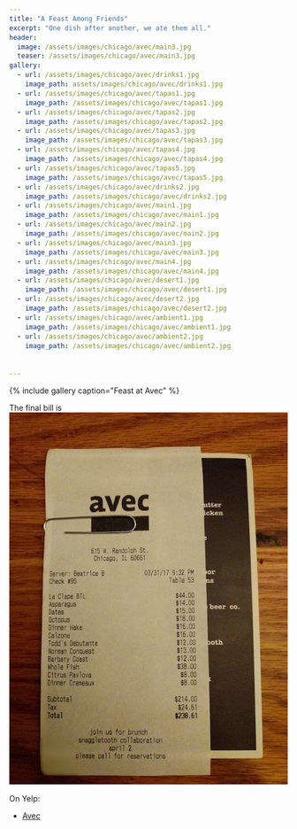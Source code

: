 ```yaml
---
title: "A Feast Among Friends"
excerpt: "One dish after another, we ate them all."
header:
  image: /assets/images/chicago/avec/main3.jpg
  teaser: /assets/images/chicago/avec/main3.jpg
gallery:
  - url: /assets/images/chicago/avec/drinks1.jpg
    image_path: assets/images/chicago/avec/drinks1.jpg
  - url: /assets/images/chicago/avec/tapas1.jpg
    image_path: /assets/images/chicago/avec/tapas1.jpg
  - url: /assets/images/chicago/avec/tapas2.jpg
    image_path: /assets/images/chicago/avec/tapas2.jpg
  - url: /assets/images/chicago/avec/tapas3.jpg
    image_path: /assets/images/chicago/avec/tapas3.jpg
  - url: /assets/images/chicago/avec/tapas4.jpg
    image_path: /assets/images/chicago/avec/tapas4.jpg
  - url: /assets/images/chicago/avec/tapas5.jpg
    image_path: /assets/images/chicago/avec/tapas5.jpg
  - url: /assets/images/chicago/avec/drinks2.jpg
    image_path: /assets/images/chicago/avec/drinks2.jpg
  - url: /assets/images/chicago/avec/main1.jpg
    image_path: /assets/images/chicago/avec/main1.jpg
  - url: /assets/images/chicago/avec/main2.jpg
    image_path: /assets/images/chicago/avec/main2.jpg
  - url: /assets/images/chicago/avec/main3.jpg
    image_path: /assets/images/chicago/avec/main3.jpg
  - url: /assets/images/chicago/avec/main4.jpg
    image_path: /assets/images/chicago/avec/main4.jpg
  - url: /assets/images/chicago/avec/desert1.jpg
    image_path: /assets/images/chicago/avec/desert1.jpg
  - url: /assets/images/chicago/avec/desert2.jpg
    image_path: /assets/images/chicago/avec/desert2.jpg
  - url: /assets/images/chicago/avec/ambient1.jpg
    image_path: /assets/images/chicago/avec/ambient1.jpg
  - url: /assets/images/chicago/avec/ambient2.jpg
    image_path: /assets/images/chicago/avec/ambient2.jpg

      
---
```


{% include gallery caption="Feast at Avec" %}

The final bill is 
![](/assets/images/chicago/avec/bill.jpg)


On Yelp:

* [Avec](https://www.yelp.com/biz/avec-chicago)
